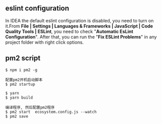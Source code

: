 

## eslint configuration

In IDEA the default eslint configuration is disabled, you need to turn on it.From
**File | Settings | Languages & Frameworks | JavaScript | Code Quality Tools | ESLint**,
you need to check "**Automatic EsLint Configuration**". After that, you can run the "**Fix ESLint Problems**" in any
project folder with right click options.

## pm2 script

```$shell
$ npm i pm2 -g

配置pm2开机启动脚本
$ pm2 startup 

```

```$shell
$ yarn 
$ yarn build

编译程序, 然后配置pm2程序
$ pm2 start  ecosystem.config.js --watch
$ pm2 save
```
